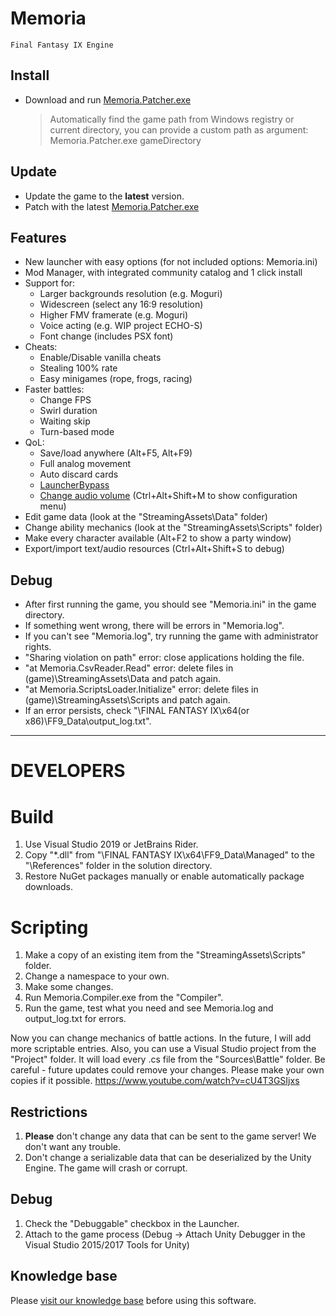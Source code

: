 # Memoria 
    Final Fantasy IX Engine
    
## Install
- Download and run [Memoria.Patcher.exe](https://github.com/Albeoris/Memoria/releases/)

    > Automatically find the game path from Windows registry or current directory, you can provide a custom path as argument:
    > Memoria.Patcher.exe gameDirectory

## Update

- Update the game to the **latest** version.
- Patch with the latest [Memoria.Patcher.exe](https://github.com/Albeoris/Memoria/releases/)

## Features

- New launcher with easy options (for not included options: Memoria.ini)
- Mod Manager, with integrated community catalog and 1 click install
- Support for:
    - Larger backgrounds resolution (e.g. Moguri)
    - Widescreen (select any 16:9 resolution)
    - Higher FMV framerate (e.g. Moguri)
    - Voice acting (e.g. WIP project ECHO-S)
    - Font change (includes PSX font)
- Cheats:
    - Enable/Disable vanilla cheats
    - Stealing 100% rate
    - Easy minigames (rope, frogs, racing)
- Faster battles:
    - Change FPS
    - Swirl duration
    - Waiting skip
    - Turn-based mode
- QoL:
    - Save/load anywhere (Alt+F5, Alt+F9)
    - Full analog movement
    - Auto discard cards
    - [LauncherBypass](https://github.com/Albeoris/Memoria/issues/70#issuecomment-626077188)
    - [Change audio volume](https://github.com/Albeoris/Memoria/issues/36#issuecomment-626098739) (Ctrl+Alt+Shift+M to show configuration menu)
- Edit game data (look at the "StreamingAssets\Data" folder)
- Change ability mechanics (look at the "StreamingAssets\Scripts" folder)
- Make every character available (Alt+F2 to show a party window)
- Export/import text/audio resources (Ctrl+Alt+Shift+S to debug)

## Debug
- After first running the game, you should see "Memoria.ini" in the game directory.
- If something went wrong, there will be errors in "Memoria.log".
- If you can't see "Memoria.log", try running the game with administrator rights.
- "Sharing violation on path" error: close applications holding the file.
- "at Memoria.CsvReader.Read" error: delete files in (game)\StreamingAssets\Data and patch again.
- "at Memoria.ScriptsLoader.Initialize" error: delete files in (game)\StreamingAssets\Scripts and patch again.
- If an error persists, check "\FINAL FANTASY IX\x64(or x86)\FF9_Data\output_log.txt".

-----
# DEVELOPERS

# Build
1. Use Visual Studio 2019 or JetBrains Rider.
2. Copy "*.dll" from "\FINAL FANTASY IX\x64\FF9_Data\Managed" to the "\References" folder in the solution directory.
3. Restore NuGet packages manually or enable automatically package downloads.


# Scripting
1. Make a copy of an existing item from the "StreamingAssets\Scripts" folder.
2. Change a namespace to your own.
3. Make some changes.
4. Run Memoria.Compiler.exe from the "Compiler".
5. Run the game, test what you need and see Memoria.log and output_log.txt for errors.

Now you can change mechanics of battle actions. In the future, I will add more scriptable entries.
Also, you can use a Visual Studio project from the "Project" folder. It will load every .cs file from the "Sources\Battle" folder.
Be careful - future updates could remove your changes. Please make your own copies if it possible.
https://www.youtube.com/watch?v=cU4T3GSIjxs

## Restrictions
1. **Please** don't change any data that can be sent to the game server! We don't want any trouble.
2. Don't change a serializable data that can be deserialized by the Unity Engine. The game will crash or corrupt.

## Debug
1. Check the "Debuggable" checkbox in the Launcher.
2. Attach to the game process (Debug -> Attach Unity Debugger in the Visual Studio 2015/2017 Tools for Unity)

## Knowledge base
Please [visit our knowledge base](../../wiki#knowledge-base) before using this software.

